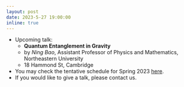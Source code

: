```yaml
---
layout: post
date: 2023-5-27 19:00:00
inline: true
---
```


- Upcoming talk:
  - **Quantum Entanglement in Gravity**
  - by *Ning Bao*, Assistant Professor of Physics and Mathematics, Northeastern University
  - 18 Hammond St, Cambridge
- You may check the tentative schedule for Spring 2023 [here](https://docs.google.com/spreadsheets/d/1JMghsoa93FFSqsloE4z_SP1rIs2ugggSCiP-hldbLe8/edit?usp=sharing).
- If you would like to give a talk, please contact us.

<!--
layout: post
date: 2022-12-3 19:00:00
inline: true

- Invited talk by Professor Norman Yao!
  - *Introduction to Time Crystals*
  - Please RSVP [here](https://forms.gle/PE3utKMcF4kwtHLt5) -->
